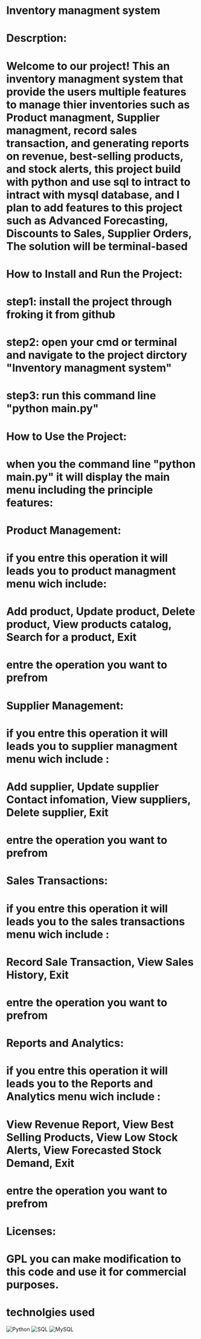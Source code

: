 #      Inventory managment system

# Descrption:
# Welcome to our project! This an inventory managment system that provide the users multiple features to manage thier inventories such as Product managment, Supplier managment, record sales transaction, and generating reports on revenue, best-selling products, and stock alerts, this project build with python and use sql to intract to intract with mysql database, and I plan to add features to this project such as Advanced Forecasting, Discounts to Sales, Supplier Orders, The solution will be terminal-based 

# How to Install and Run the Project:
# step1: install the project through froking it from github 
# step2: open your cmd or terminal and navigate to the project dirctory "Inventory managment system" 
# step3: run this command line "python main.py"

# How to Use the Project: 
# when you the command line "python main.py" it will display the main menu including the principle features: 

# Product Management:
# if you entre this operation it will leads you to product managment menu wich include:
# Add product, Update product, Delete product, View products catalog, Search for a product, Exit
# entre the operation you want to prefrom

# Supplier Management:
# if you entre this operation it will leads you to supplier managment menu wich include :
# Add supplier, Update supplier Contact infomation, View suppliers, Delete supplier, Exit
# entre the operation you want to prefrom

# Sales Transactions:
# if you entre this operation it will leads you to the sales transactions menu wich include :
# Record Sale Transaction, View Sales History, Exit
# entre the operation you want to prefrom

# Reports and Analytics:
# if you entre this operation it will leads you to the Reports and Analytics menu wich include :
# View Revenue Report, View Best Selling Products, View Low Stock Alerts, View Forecasted Stock Demand, Exit
# entre the operation you want to prefrom

# Licenses:
# GPL you can  make modification to this code and use it for commercial purposes.

# technolgies used
![Python](https://img.shields.io/badge/Python-3776AB?style=for-the-badge&logo=python&logoColor=white)
![SQL](https://img.shields.io/badge/SQL-4479A1?style=for-the-badge&logo=mysql&logoColor=white)
![MySQL](https://img.shields.io/badge/MySQL-4479A1?style=for-the-badge&logo=mysql&logoColor=white)

